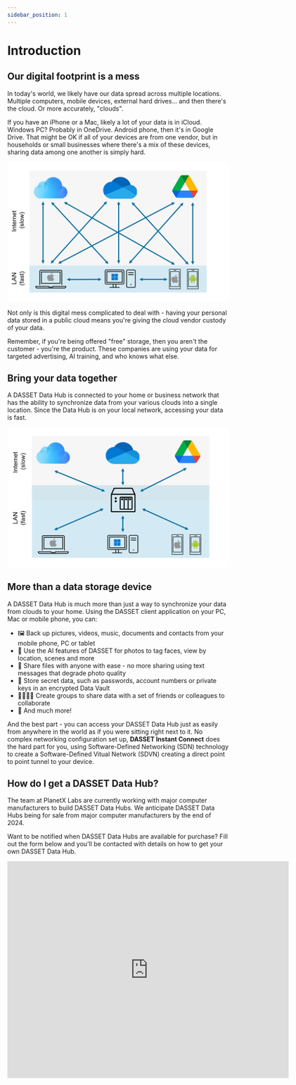 ```yaml
---
sidebar_position: 1
---
```


# Introduction

## Our digital footprint is a mess

In today's world, we likely have our data spread across multiple locations.  Multiple computers,
mobile devices, external hard drives... and then there's the cloud.  Or more accurately, "clouds".

If you have an iPhone or a Mac, likely a lot of your data is in iCloud.  Windows PC?  Probably
in OneDrive.  Android phone, then it's in Google Drive.  That might be OK if all of your devices
are from one vendor, but in households or small businesses where there's a mix of these devices,
sharing data among one another is simply hard.

![Alt text](Lots-of-clouds-and-devices.png)

Not only is this digital mess complicated to deal with - having your personal data stored in
a public cloud means you're giving the cloud vendor custody of your data.  

Remember, if you're being offered "free" storage, then you aren't the customer - you're the 
product.  These companies are using your data for targeted advertising, AI training, and who
knows what else.

## Bring your data together

A DASSET Data Hub is connected to your home or business network that has the ability
to synchronize data from your various clouds into a single location.  Since the Data Hub is on 
your local network, accessing your data is fast.

![Alt text](Bring-your-data-together.png)

## More than a data storage device

A DASSET Data Hub is much more than just a way to synchronize your data from clouds to your
home.  Using the DASSET client application on your PC, Mac or mobile phone, you can:

* 🖼️  Back up pictures, videos, music, documents and contacts from your mobile phone, PC or tablet  
* 🤖  Use the AI features of DASSET for photos to tag faces, view by location, scenes and more
* 🎁  Share files with anyone with ease - no more sharing using text messages that degrade photo 
  quality
* 🔐  Store secret data, such as passwords, account numbers or private keys in an encrypted Data Vault
* 👨‍👩‍👧‍👦  Create groups to share data with a set of friends or colleagues to collaborate
* 🎉  And much more!

And the best part - you can access your DASSET Data Hub just as easily from anywhere in the world
as if you were sitting right next to it.  No complex networking configuration set up, **DASSET
Instant Connect** does the hard part for you, using Software-Defined Networking (SDN) technology 
to create a Software-Defined Vitual Network (SDVN) creating a direct point to point tunnel to your
device.

## How do I get a DASSET Data Hub?
The team at PlanetX Labs are currently working with major computer manufacturers to build DASSET
Data Hubs.  We anticipate DASSET Data Hubs being for sale from major computer manufacturers
by the end of 2024.

Want to be notified when DASSET Data Hubs are available for purchase?  Fill out the form below and
you'll be contacted with details on how to get your own DASSET Data Hub.

<iframe src="https://docs.google.com/forms/d/e/1FAIpQLSdtX7WZZVRzevYeOTuLcb464uSryYoYqXcFWFas5PJrctFvWA/viewform?embedded=true" width="640" height="493" frameborder="0" marginheight="0" marginwidth="0">Loading…</iframe>